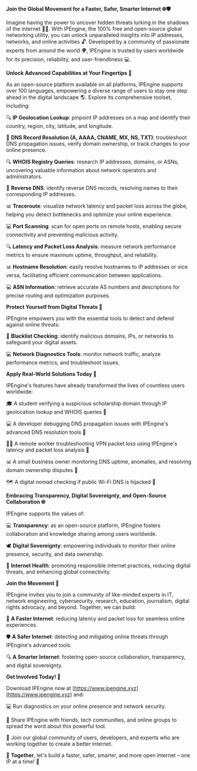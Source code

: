 **Join the Global Movement for a Faster, Safer, Smarter Internet 🌐🛡️**

Imagine having the power to uncover hidden threats lurking in the shadows of the internet 🕵️‍♂️. With IPEngine, the 100% free and open-source global networking utility, you can unlock unparalleled insights into IP addresses, networks, and online activities 🔓. Developed by a community of passionate experts from around the world 🌍, IPEngine is trusted by users worldwide for its precision, reliability, and user-friendliness 💻.

**Unlock Advanced Capabilities at Your Fingertips 🔑**

As an open-source platform available on all platforms, IPEngine supports over 100 languages, empowering a diverse range of users to stay one step ahead in the digital landscape 🌎. Explore its comprehensive toolset, including:

🔍 **IP Geolocation Lookup**: pinpoint IP addresses on a map and identify their country, region, city, latitude, and longitude.

📡 **DNS Record Resolution (A, AAAA, CNAME, MX, NS, TXT)**: troubleshoot DNS propagation issues, verify domain ownership, or track changes to your online presence.

🔍 **WHOIS Registry Queries**: research IP addresses, domains, or ASNs, uncovering valuable information about network operators and administrators.

🚀 **Reverse DNS**: identify reverse DNS records, resolving names to their corresponding IP addresses.

📊 **Traceroute**: visualize network latency and packet loss across the globe, helping you detect bottlenecks and optimize your online experience.

💻 **Port Scanning**: scan for open ports on remote hosts, enabling secure connectivity and preventing malicious activity.

🔍 **Latency and Packet Loss Analysis**: measure network performance metrics to ensure maximum uptime, throughput, and reliability.

📊 **Hostname Resolution**: easily resolve hostnames to IP addresses or vice versa, facilitating efficient communication between applications.

💻 **ASN Information**: retrieve accurate AS numbers and descriptions for precise routing and optimization purposes.

**Protect Yourself from Digital Threats 🚨**

IPEngine empowers you with the essential tools to detect and defend against online threats:

📣 **Blacklist Checking**: identify malicious domains, IPs, or networks to safeguard your digital assets.

💻 **Network Diagnostics Tools**: monitor network traffic, analyze performance metrics, and troubleshoot issues.

**Apply Real-World Solutions Today 🌟**

IPEngine's features have already transformed the lives of countless users worldwide:

🎓 A student verifying a suspicious scholarship domain through IP geolocation lookup and WHOIS queries 💸

💻 A developer debugging DNS propagation issues with IPEngine's advanced DNS resolution tools 🔄

🏃‍♂️ A remote worker troubleshooting VPN packet loss using IPEngine's latency and packet loss analysis 🔀

📊 A small business owner monitoring DNS uptime, anomalies, and resolving domain ownership disputes 💼

🗺️ A digital nomad checking if public Wi-Fi DNS is hijacked 🤯

**Embracing Transparency, Digital Sovereignty, and Open-Source Collaboration 🌐**

IPEngine supports the values of:

💻 **Transparency**: as an open-source platform, IPEngine fosters collaboration and knowledge sharing among users worldwide.

🕊️ **Digital Sovereignty**: empowering individuals to monitor their online presence, security, and data ownership.

🤝 **Internet Health**: promoting responsible internet practices, reducing digital threats, and enhancing global connectivity.

**Join the Movement 🌟**

IPEngine invites you to join a community of like-minded experts in IT, network engineering, cybersecurity, research, education, journalism, digital rights advocacy, and beyond. Together, we can build:

🚀 **A Faster Internet**: reducing latency and packet loss for seamless online experiences.

🛡️ **A Safer Internet**: detecting and mitigating online threats through IPEngine's advanced tools.

🔍 **A Smarter Internet**: fostering open-source collaboration, transparency, and digital sovereignty.

**Get Involved Today! 🌟**

Download IPEngine now at [https://www.ipengine.xyz](https://www.ipengine.xyz) and:

💻 Run diagnostics on your online presence and network security.

📢 Share IPEngine with friends, tech communities, and online groups to spread the word about this powerful tool.

👥 Join our global community of users, developers, and experts who are working together to create a better internet.

🌟 **Together**, let's build a faster, safer, smarter, and more open internet – one IP at a time! 🚀